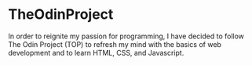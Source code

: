 # TheOdinProject
In order to reignite my passion for programming, I have decided to follow The Odin Project (TOP) to refresh my mind with the basics of web development and to learn HTML, CSS, and Javascript.
